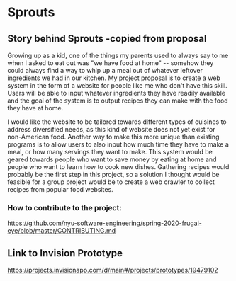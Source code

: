 # Sprouts

## Story behind Sprouts -copied from proposal

Growing up as a kid, one of the things my parents used to always say to me when I asked to eat out was "we have food at home" -- somehow they could always find a way to whip up a meal out of whatever leftover ingredients we had in our kitchen. My project proposal is to create a web system in the form of a website for people like me who don't have this skill. Users will be able to input whatever ingredients they have readily available and the goal of the system is to output recipes they can make with the food they have at home.

I would like the website to be tailored towards different types of cuisines to address diversified needs, as this kind of website does not yet exist for non-American food. Another way to make this more unique than existing programs is to allow users to also input how much time they have to make a meal, or how many servings they want to make. This system would be geared towards people who want to save money by eating at home and people who want to learn how to cook new dishes. Gathering recipes would probably be the first step in this project, so a solution I thought would be feasible for a group project would be to create a web crawler to collect recipes from popular food websites.

### How to contribute to the project:
https://github.com/nyu-software-engineering/spring-2020-frugal-eye/blob/master/CONTRIBUTING.md

## Link to Invision Prototype
https://projects.invisionapp.com/d/main#/projects/prototypes/19479102
